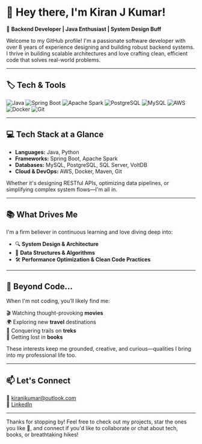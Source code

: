 # 👋 Hey there, I'm Kiran J Kumar!

🎯 **Backend Developer | Java Enthusiast | System Design Buff**

Welcome to my GitHub profile! I'm a passionate software developer with over 8 years of experience designing and building robust backend systems. I thrive in building scalable architectures and love crafting clean, efficient code that solves real-world problems.

---

## 🏷️ Tech & Tools

![Java](https://img.shields.io/badge/Java-ED8B00?style=for-the-badge&logo=java&logoColor=white)
![Spring Boot](https://img.shields.io/badge/Spring_Boot-6DB33F?style=for-the-badge&logo=spring-boot&logoColor=white)
![Apache Spark](https://img.shields.io/badge/Apache_Spark-E25A1C?style=for-the-badge&logo=apachespark&logoColor=white)
![PostgreSQL](https://img.shields.io/badge/PostgreSQL-336791?style=for-the-badge&logo=postgresql&logoColor=white)
![MySQL](https://img.shields.io/badge/MySQL-4479A1?style=for-the-badge&logo=mysql&logoColor=white)
![AWS](https://img.shields.io/badge/AWS-FF9900?style=for-the-badge&logo=amazonaws&logoColor=white)
![Docker](https://img.shields.io/badge/Docker-2496ED?style=for-the-badge&logo=docker&logoColor=white)
![Git](https://img.shields.io/badge/Git-F05032?style=for-the-badge&logo=git&logoColor=white)

---

## 💻 Tech Stack at a Glance

- **Languages:** Java, Python  
- **Frameworks:** Spring Boot, Apache Spark  
- **Databases:** MySQL, PostgreSQL, SQL Server, VoltDB  
- **Cloud & DevOps:** AWS, Docker, Maven, Git  

Whether it's designing RESTful APIs, optimizing data pipelines, or simplifying complex system flows—I'm all in.

---

## 📚 What Drives Me

I'm a firm believer in continuous learning and love diving deep into:

- 🔍 **System Design & Architecture**
- 🧠 **Data Structures & Algorithms**
- 🛠️ **Performance Optimization & Clean Code Practices**

---

## 🌄 Beyond Code...

When I'm not coding, you’ll likely find me:

🎬 Watching thought-provoking **movies**  
🌍 Exploring new **travel** destinations  
🥾 Conquering trails on **treks**  
📖 Getting lost in **books**

These interests keep me grounded, creative, and curious—qualities I bring into my professional life too.

---

## 📫 Let's Connect

📧 [kiranjkumar@outlook.com](mailto:kiranjkumar@outlook.com)  
💼 [LinkedIn](https://www.linkedin.com/in/kiranjkumar123)

---

Thanks for stopping by! Feel free to check out my projects, star the ones you like 🌟, and connect if you'd like to collaborate or chat about tech, books, or breathtaking hikes!

